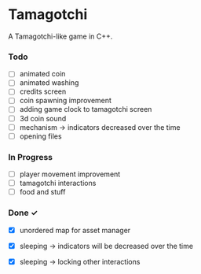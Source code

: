 # Tamagotchi

A Tamagotchi-like game in C++.


### Todo

- [ ] animated coin  
- [ ] animated washing  
- [ ] credits screen  
- [ ] coin spawning improvement  
- [ ] adding game clock to tamagotchi screen  
- [ ] 3d coin sound  
- [ ] mechanism -> indicators decreased over the time  
- [ ] opening files

### In Progress

- [ ] player movement improvement  
- [ ] tamagotchi interactions  
- [ ] food and stuff  

### Done ✓

- [x] unordered map for asset manager  
- [x] sleeping -> indicators will be decreased over the time  
- [x] sleeping -> locking other interactions


